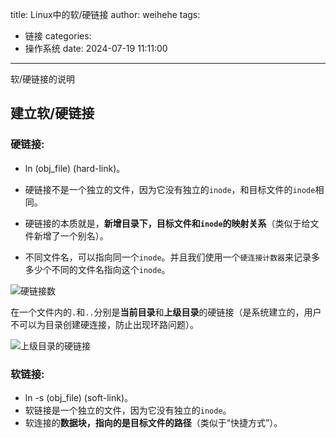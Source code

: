 title: Linux中的软/硬链接
author: weihehe
tags:
  - 链接
categories:
  - 操作系统
date: 2024-07-19 11:11:00
---

软/硬链接的说明
<!--more-->
## 建立软/硬链接

### 硬链接:

- ln (obj_file) (hard-link)。

- 硬链接不是一个独立的文件，因为它没有独立的`inode`，和目标文件的`inode`相同。
- 硬链接的本质就是，**新增目录下，目标文件和`inode`的映射关系**（类似于给文件新增了一个别名）。


- 不同文件名，可以指向同一个`inode`。并且我们使用一个`硬连接计数器`来记录多多少个不同的文件名指向这个`inode`。

![硬链接数](/images/硬链接数.png)

在一个文件内的`.`和`..`分别是**当前目录**和**上级目录**的硬链接（是系统建立的，用户不可以为目录创建硬连接，防止出现环路问题）。

![上级目录的硬链接](/images/硬链接-当前目录.png)

### 软链接:
- ln -s (obj_file) (soft-link)。
- 软链接是一个独立的文件，因为它没有独立的`inode`。
- 软连接的**数据块，指向的是目标文件的路径**（类似于“快捷方式”）。